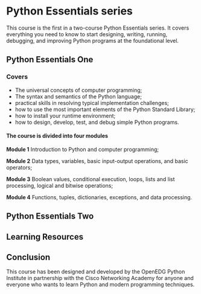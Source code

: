 # Python Essentials series

This course is the first in a two-course Python Essentials series. It covers everything you need to know to start designing, writing, running, debugging, and improving Python programs at the foundational level.

## Python Essentials One

### Covers

* The universal concepts of computer programming;
* The syntax and semantics of the Python language;
* practical skills in resolving typical implementation challenges;
* how to use the most important elements of the Python Standard Library;
* how to install your runtime environment;
* how to design, develop, test, and debug simple Python programs.

#### The course is divided into four modules

**Module 1**
Introduction to Python and computer programming;

**Module 2**
Data types, variables, basic input-output operations, and basic operators;

**Module 3**
Boolean values, conditional execution, loops, lists and list processing, logical and bitwise operations;

**Module 4**
Functions, tuples, dictionaries, exceptions, and data processing.

## Python Essentials Two

## Learning Resources

## Conclusion

This course has been designed and developed by the OpenEDG Python Institute in partnership with the Cisco Networking Academy for anyone and everyone who wants to learn Python and modern programming techniques.
